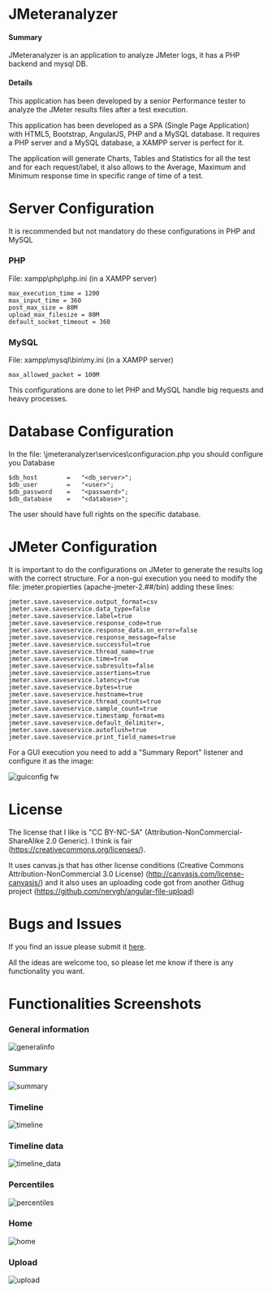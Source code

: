 # JMeteranalyzer

#### Summary
JMeteranalyzer is an application to analyze JMeter logs, it has a PHP backend and mysql DB.

#### Details
This application has been developed by a senior Performance tester to analyze the JMeter results files after a test execution.

This application has been developed as a SPA (Single Page Application) with HTML5, Bootstrap, AngularJS, PHP and a MySQL database. It requires a PHP server and a MySQL database, a XAMPP server is perfect for it.

The application will generate Charts, Tables and Statistics for all the test and for each request/label, it also allows to the Average, Maximum and Minimum response time in specific range of time of a test.


# Server Configuration

It is recommended but not mandatory do these configurations in PHP and MySQL

### PHP
File: xampp\php\php.ini (in a XAMPP server)
```
max_execution_time = 1200 
max_input_time = 360 
post_max_size = 80M 
upload_max_filesize = 80M 
default_socket_timeout = 360
```

### MySQL
File: xampp\mysql\bin\my.ini (in a XAMPP server)
```
max_allowed_packet = 100M
```

This configurations are done to let PHP and MySQL handle big requests and heavy processes.


# Database Configuration

In the file: \jmeteranalyzer\services\configuracion.php you should configure you Database
```
$db_host        =   "<db_server>";
$db_user        =   "<user>";
$db_password    =   "<password>";
$db_database    =   "<database>";
```
The user should have full rights on the specific database. 


# JMeter Configuration

It is important to do the configurations on JMeter to generate the results log with the correct structure. For a non-gui execution you need to modify the file: jmeter.propierties (apache-jmeter-2.##/bin) adding these lines:

```
jmeter.save.saveservice.output_format=csv
jmeter.save.saveservice.data_type=false
jmeter.save.saveservice.label=true
jmeter.save.saveservice.response_code=true
jmeter.save.saveservice.response_data.on_error=false
jmeter.save.saveservice.response_message=false
jmeter.save.saveservice.successful=true
jmeter.save.saveservice.thread_name=true
jmeter.save.saveservice.time=true
jmeter.save.saveservice.subresults=false
jmeter.save.saveservice.assertions=true
jmeter.save.saveservice.latency=true
jmeter.save.saveservice.bytes=true
jmeter.save.saveservice.hostname=true
jmeter.save.saveservice.thread_counts=true
jmeter.save.saveservice.sample_count=true
jmeter.save.saveservice.timestamp_format=ms
jmeter.save.saveservice.default_delimiter=,
jmeter.save.saveservice.autoflush=true
jmeter.save.saveservice.print_field_names=true
```
For a GUI execution you need to add a "Summary Report" listener and configure it as the image:

![guiconfig fw](https://cloud.githubusercontent.com/assets/8532620/9148060/18482a2e-3d37-11e5-9a1c-0d9432ddce9f.png)


# License

The license that I like is "CC BY-NC-SA" (Attribution-NonCommercial-ShareAlike 2.0 Generic). I think is fair (https://creativecommons.org/licenses/).

It uses canvas.js that has other license conditions (Creative Commons Attribution-NonCommercial 3.0 License) (http://canvasjs.com/license-canvasjs/) and it also uses an uploading code got from another Githug project (https://github.com/nervgh/angular-file-upload)


# Bugs and Issues
If you find an issue please submit it [here](https://github.com/gallinazo/jmeteranalyzer/issues).

All the ideas are welcome too, so please let me know if there is any functionality you want.


# Functionalities Screenshots

### General information
![generalinfo](https://cloud.githubusercontent.com/assets/8532620/9147584/c99ba2d2-3d2e-11e5-9d4a-adf5dbb6a7ff.png)

### Summary
![summary](https://cloud.githubusercontent.com/assets/8532620/9147587/c99ff468-3d2e-11e5-8977-95fd4027d1b4.png)

### Timeline
![timeline](https://cloud.githubusercontent.com/assets/8532620/9147588/c9a11f78-3d2e-11e5-9beb-577c71b0a50c.png)

### Timeline data
![timeline_data](https://cloud.githubusercontent.com/assets/8532620/9147589/c9a227f6-3d2e-11e5-87b5-b36a24f33d43.png)

### Percentiles
![percentiles](https://cloud.githubusercontent.com/assets/8532620/9147586/c99ea4d2-3d2e-11e5-9d44-4e2312ce6a70.png)

### Home
![home](https://cloud.githubusercontent.com/assets/8532620/9147585/c99dc508-3d2e-11e5-8d3e-7632a74856da.png)

### Upload
![upload](https://cloud.githubusercontent.com/assets/8532620/9147590/c9b13ec6-3d2e-11e5-9ff3-eec6d68e0680.png)

